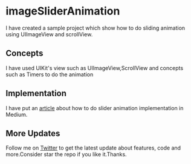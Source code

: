 # imageSliderAnimation
I have created a sample project which show how to do sliding animation using UIImageView and scrollView.

## Concepts
I have used UIKit's view such as UIImageView,ScrollView and concepts such as Timers to do the animation

## Implementation
I have put an [article](https://medium.com/a-developer-in-making/slideranimation-using-uiimageview-and-scrollview-in-swift-29710a4f5e30?source=friends_link&sk=7738039c473a2aaf1db5b5c9c7ac2258) about how to do slider animation implementation in Medium.

## More Updates
Follow me on [Twitter](https://twitter.com/devinmaking) to get the latest update about features, code and more.Consider star the repo if you like it.Thanks.
